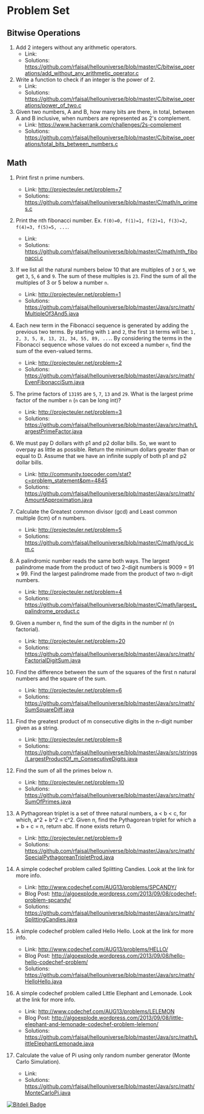 # Problem Set

## Bitwise Operations
1. Add 2 integers without any arithmetic operators.
    * Link: 
    * Solutions: https://github.com/rfaisal/hellouniverse/blob/master/C/bitwise_operations/add_without_any_arithmetic_operator.c
2. Write a function to check if an integer is the power of 2. 
    * Link: 
    * Solutions: https://github.com/rfaisal/hellouniverse/blob/master/C/bitwise_operations/power_of_two.c
3. Given two numbers, A and B, how many bits are there, in total, between A and B inclusive, when numbers are represented as 2's complement.
    * Link: https://www.hackerrank.com/challenges/2s-complement
    * Solutions: https://github.com/rfaisal/hellouniverse/blob/master/C/bitwise_operations/total_bits_between_numbers.c

## Math
1. Print first n prime numbers. 
    * Link: http://projecteuler.net/problem=7
    * Solutions: https://github.com/rfaisal/hellouniverse/blob/master/C/math/n_primes.c
2. Print the nth fibonacci number. Ex. `f(0)=0, f(1)=1, f(2)=1, f(3)=2, f(4)=3, f(5)=5, ...`. 
    * Link: 
    * Solutions: https://github.com/rfaisal/hellouniverse/blob/master/C/math/nth_fibonacci.c
3. If we list all the natural numbers below 10 that are multiples of `3` or `5`, we get `3`, `5`, `6` and `9`. The sum of these multiples is `23`. Find the sum of all the multiples of 3 or 5 below a number `n`. 
    * Link: http://projecteuler.net/problem=1
    * Solutions: https://github.com/rfaisal/hellouniverse/blob/master/Java/src/math/MultipleOf3And5.java
4. Each new term in the Fibonacci sequence is generated by adding the previous two terms. By starting with `1` and `2`, the first `10` terms will be: `1, 2, 3, 5, 8, 13, 21, 34, 55, 89, ...`. By considering the terms in the Fibonacci sequence whose values do not exceed a number `n`, find the sum of the even-valued terms. 
    * Link: http://projecteuler.net/problem=2
    * Solutions: https://github.com/rfaisal/hellouniverse/blob/master/Java/src/math/EvenFibonacciSum.java
5. The prime factors of `13195` are `5`, `7`, `13` and `29`. What is the largest prime factor of the number `n` (`n` can be long int)? 
    * Link: http://projecteuler.net/problem=3
    * Solutions: https://github.com/rfaisal/hellouniverse/blob/master/Java/src/math/LargestPrimeFactor.java
6. We must pay D dollars with p1 and p2 dollar bills. So, we want to overpay as little as possible. Return the minimum  dollars greater than or equal to D. Assume that we have an infinite supply of both p1 and p2 dollar bills. 
    * Link: http://community.topcoder.com/stat?c=problem_statement&pm=4845
    * Solutions: https://github.com/rfaisal/hellouniverse/blob/master/Java/src/math/AmountApproximation.java
7. Calculate the Greatest common divisor (gcd) and Least common multiple (lcm) of n numbers. 
    * Link: http://projecteuler.net/problem=5
    * Solutions: https://github.com/rfaisal/hellouniverse/blob/master/C/math/gcd_lcm.c
8. A palindromic number reads the same both ways. The largest palindrome made from the product of two 2-digit numbers is 9009 = 91 × 99. Find the largest palindrome made from the product of two n-digit numbers.
    * Link: http://projecteuler.net/problem=4
    * Solutions: https://github.com/rfaisal/hellouniverse/blob/master/C/math/largest_palindrome_product.c
9. Given a number n, find the sum of the digits in the number n! (n factorial).
    * Link: http://projecteuler.net/problem=20
    * Solutions: https://github.com/rfaisal/hellouniverse/blob/master/Java/src/math/FactorialDigitSum.java
10. Find the difference between the sum of the squares of the first n natural numbers and the square of the sum.
    * Link: http://projecteuler.net/problem=6
    * Solutions: https://github.com/rfaisal/hellouniverse/blob/master/Java/src/math/SumSquareDiff.java
11. Find the greatest product of m consecutive digits in the n-digit number given as a string.
    * Link: http://projecteuler.net/problem=8
    * Solutions: https://github.com/rfaisal/hellouniverse/blob/master/Java/src/strings/LargestProductOf_m_ConsecutiveDigits.java
12. Find the sum of all the primes below n.
    * Link: http://projecteuler.net/problem=10
    * Solutions: https://github.com/rfaisal/hellouniverse/blob/master/Java/src/math/SumOfPrimes.java
13. A Pythagorean triplet is a set of three natural numbers, a < b < c, for which, a^2 + b^2 = c^2. Given n, find the Pythagorean triplet for which a + b + c = n, return abc. If none exists return 0.
    * Link: http://projecteuler.net/problem=9
    * Solutions: https://github.com/rfaisal/hellouniverse/blob/master/Java/src/math/SpecialPythagoreanTripletProd.java
    
14. A simple codechef problem called Splitting Candies. Look at the link for more info.
    * Link: http://www.codechef.com/AUG13/problems/SPCANDY/
    * Blog Post: http://algoexplode.wordpress.com/2013/09/08/codechef-problem-spcandy/
    * Solutions: https://github.com/rfaisal/hellouniverse/blob/master/Java/src/math/SplittingCandies.java
    
15. A simple codechef problem called Hello Hello. Look at the link for more info.
    * Link: http://www.codechef.com/AUG13/problems/HELLO/
    * Blog Post: http://algoexplode.wordpress.com/2013/09/08/hello-hello-codechef-problem/
    * Solutions: https://github.com/rfaisal/hellouniverse/blob/master/Java/src/math/HelloHello.java
    
16. A simple codechef problem called Little Elephant and Lemonade. Look at the link for more info.
    * Link: http://www.codechef.com/AUG13/problems/LELEMON
    * Blog Post: http://algoexplode.wordpress.com/2013/09/08/little-elephant-and-lemonade-codechef-problem-lelemon/
    * Solutions: https://github.com/rfaisal/hellouniverse/blob/master/Java/src/math/LittleElephantLemonade.java
    
17. Calculate the value of Pi using only random number generator (Monte Carlo Simulation).
    * Link: 
    * Solutions: https://github.com/rfaisal/hellouniverse/blob/master/Java/src/math/MonteCarloPi.java
    
[![Bitdeli Badge](https://d2weczhvl823v0.cloudfront.net/rfaisal/hellouniverse/trend.png)](https://bitdeli.com/free "Bitdeli Badge")
